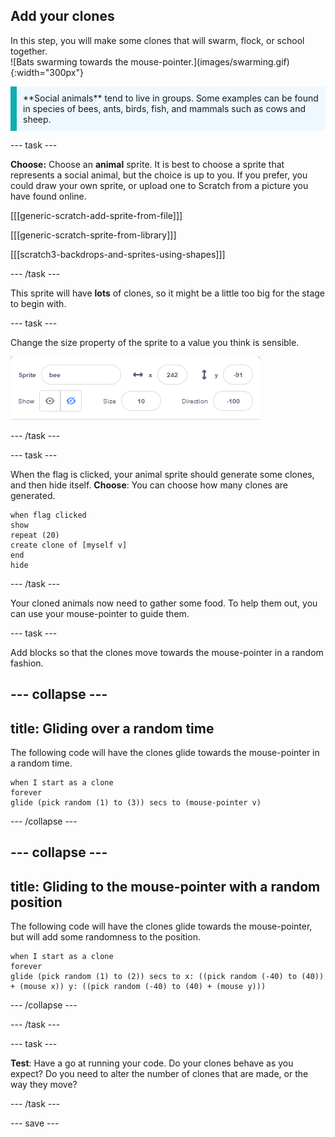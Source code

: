 ## Add your clones

<div style="display: flex; flex-wrap: wrap">
<div style="flex-basis: 200px; flex-grow: 1; margin-right: 15px;">
In this step, you will make some clones that will swarm, flock, or school together.
</div>
<div>
![Bats swarming towards the mouse-pointer.](images/swarming.gif){:width="300px"}
</div>
</div>

<p style="border-left: solid; border-width:10px; border-color: #0faeb0; background-color: aliceblue; padding: 10px;">
**Social animals** tend to live in groups. Some examples can be found in species of bees, ants, birds, fish, and mammals such as cows and sheep.
</p>

--- task ---

**Choose:** Choose an **animal** sprite. It is best to choose a sprite that represents a social animal, but the choice is up to you. If you prefer, you could draw your own sprite, or upload one to Scratch from a picture you have found online.

[[[generic-scratch-add-sprite-from-file]]]

[[[generic-scratch-sprite-from-library]]]

[[[scratch3-backdrops-and-sprites-using-shapes]]]

--- /task ---

This sprite will have **lots** of clones, so it might be a little too big for the stage to begin with.

--- task ---

Change the size property of the sprite to a value you think is sensible.

![Sprite size property set to 10 percent.](images/resize-sprite.png)

--- /task ---

--- task ---

When the flag is clicked, your animal sprite should generate some clones, and then hide itself.
**Choose**: You can choose how many clones are generated.

```blocks3
when flag clicked
show
repeat (20)
create clone of [myself v]
end
hide
```

--- /task ---

Your cloned animals now need to gather some food. To help them out, you can use your mouse-pointer to guide them.

--- task ---

Add blocks so that the clones move towards the mouse-pointer in a random fashion.

--- collapse ---
---
title: Gliding over a random time
---

The following code will have the clones glide towards the mouse-pointer in a random time.

```blocks3
when I start as a clone
forever
glide (pick random (1) to (3)) secs to (mouse-pointer v)
```

--- /collapse ---

--- collapse ---
---
title: Gliding to the mouse-pointer with a random position
---

The following code will have the clones glide towards the mouse-pointer, but will add some randomness to the position.

```blocks3
when I start as a clone
forever
glide (pick random (1) to (2)) secs to x: ((pick random (-40) to (40)) + (mouse x)) y: ((pick random (-40) to (40) + (mouse y)))
```

--- /collapse ---

--- /task ---

--- task ---

**Test**: Have a go at running your code. Do your clones behave as you expect? Do you need to alter the number of clones that are made, or the way they move?

--- /task ---

--- save ---
